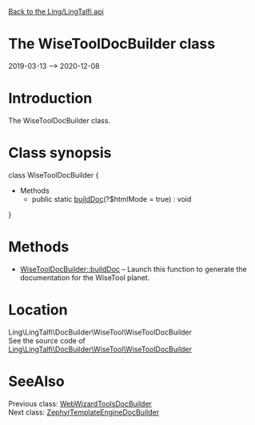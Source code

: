 [Back to the Ling/LingTalfi api](https://github.com/lingtalfi/LingTalfi/blob/master/doc/api/Ling/LingTalfi.md)



The WiseToolDocBuilder class
================
2019-03-13 --> 2020-12-08






Introduction
============

The WiseToolDocBuilder class.



Class synopsis
==============


class <span class="pl-k">WiseToolDocBuilder</span>  {

- Methods
    - public static [buildDoc](https://github.com/lingtalfi/LingTalfi/blob/master/doc/api/Ling/LingTalfi/DocBuilder/WiseTool/WiseToolDocBuilder/buildDoc.md)(?$htmlMode = true) : void

}






Methods
==============

- [WiseToolDocBuilder::buildDoc](https://github.com/lingtalfi/LingTalfi/blob/master/doc/api/Ling/LingTalfi/DocBuilder/WiseTool/WiseToolDocBuilder/buildDoc.md) &ndash; Launch this function to generate the documentation for the WiseTool planet.





Location
=============
Ling\LingTalfi\DocBuilder\WiseTool\WiseToolDocBuilder<br>
See the source code of [Ling\LingTalfi\DocBuilder\WiseTool\WiseToolDocBuilder](https://github.com/lingtalfi/LingTalfi/blob/master/DocBuilder/WiseTool/WiseToolDocBuilder.php)



SeeAlso
==============
Previous class: [WebWizardToolsDocBuilder](https://github.com/lingtalfi/LingTalfi/blob/master/doc/api/Ling/LingTalfi/DocBuilder/WebWizardTools/WebWizardToolsDocBuilder.md)<br>Next class: [ZephyrTemplateEngineDocBuilder](https://github.com/lingtalfi/LingTalfi/blob/master/doc/api/Ling/LingTalfi/DocBuilder/ZephyrTemplateEngine/ZephyrTemplateEngineDocBuilder.md)<br>
